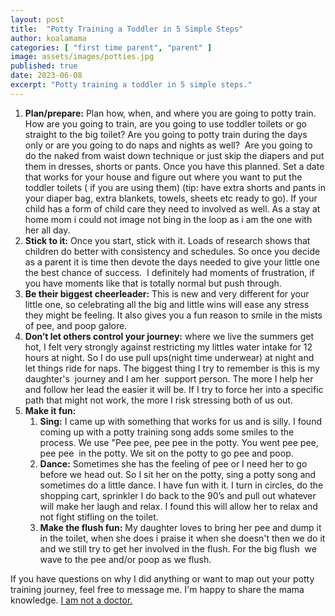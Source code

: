 ```yaml
---
layout: post
title:  "Potty Training a Toddler in 5 Simple Steps"
author: koalamama
categories: [ "first time parent", "parent" ]
image: assets/images/potties.jpg
published: true
date: 2023-06-08
excerpt: "Potty training a toddler in 5 simple steps."
---
```


1. **Plan/prepare:** Plan how, when, and where you are going to potty train. How are you going to train, are you going to use toddler toilets or go straight to the big toilet? Are you going to potty train during the days only or are you going to do naps and nights as well?  Are you going to do the naked from waist down technique or just skip the diapers and put them in dresses, shorts or pants. Once you have this planned. Set a date that works for your house and figure out where you want to put the toddler toilets ( if you are using them) (tip: have extra shorts and pants in your diaper bag, extra blankets, towels, sheets etc ready to go). If your child has a form of child care they need to involved as well. As a stay at home mom i could not image not bing in the loop as i am the one with her all day. 
2. **Stick to it:** Once you start, stick with it. Loads of research shows that children do better with consistency and schedules. So once you decide as a parent it is time then devote the days needed to give your little one the best chance of success.  I definitely had moments of frustration, if you have moments like that is totally normal but push through. 
3. **Be their biggest cheerleader:** This is new and very different for your little one, so celebrating all the big and little wins will ease any stress they might be feeling. It also gives you a fun reason to smile in the mists of pee, and poop galore. 
4. **Don’t let others control your journey:** where we live the summers get hot, I felt very strongly against restricting my littles water intake for 12 hours at night. So I do use pull ups(night time underwear) at night and let things ride for naps. The biggest thing I try to remember is this is my daughter's  journey and I am her  support person. The more I help her and follow her lead the easier it will be. If I try to force her into a specific path that might not work, the more I risk stressing both of us out. 
5. **Make it fun:**
	1. **Sing:** I came up with something that works for us and is silly. I found coming up with a potty training song adds some smiles to the process. We use "Pee pee, pee pee in the potty. You went pee pee, pee pee  in the potty. We sit on the potty to go pee and poop. 
	2. **Dance:** Sometimes she has the feeling of pee or I need her to go before we head out. So I sit her on the potty, sing a potty song and sometimes do a little dance. I have fun with it. I turn in circles, do the shopping cart, sprinkler I do back to the 90’s and pull out whatever will make her laugh and relax. I found this will allow her to relax and not fight stifling on the toilet.
	3. **Make the flush fun:** My daughter loves to bring her pee and dump it in the toilet, when she does i praise it when she doesn't then we do it and we still try to get her involved in the flush. For the big flush  we wave to the pee and/or poop as we flush. 


If you have questions on why I did anything or want to map out your potty training journey, feel free to message me. I'm happy to share the mama knowledge. <u>I am not a doctor.</u> 